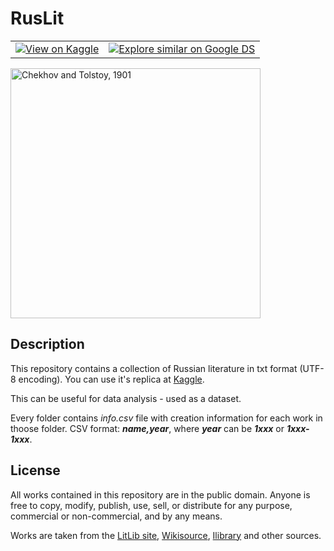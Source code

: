 # RusLit

<table float="left" display="inline">
<tr>

<td><a href="https://www.kaggle.com/d0rj3228/russian-literature"><img src="https://img.shields.io/badge/Kaggle-20BEFF?style=for-the-badge&logo=Kaggle&logoColor=white" title="View on Kaggle"/></a></td>

<td><a href="https://datasetsearch.research.google.com/search?query=russian%20literature"><img src="https://img.shields.io/badge/Google_Cloud-4285F4?style=for-the-badge&logo=google-cloud&logoColor=white" title="Explore similar on Google DS" /></a></td>

</tr>
</table>

<img src="/Tolstoy_and_Chekhov_1901.jpg" alt="Chekhov and Tolstoy, 1901" height="400" />

## Description

This repository contains a collection of Russian literature in txt format (UTF-8 encoding). You can use it's replica at [Kaggle](https://www.kaggle.com/d0rj3228/russian-literature).

This can be useful for data analysis - used as a dataset.

Every folder contains *info.csv* file with creation information for each work in thoose folder. CSV format: ***name,year***, where ***year*** can be ***1xxx*** or ***1xxx-1xxx***.

## License

All works contained in this repository are in the public domain. Anyone is free to copy, modify, publish, use, sell, or distribute for any purpose, commercial or non-commercial, and by any means.

Works are taken from the [LitLib site](https://www.litlib.net/), [Wikisource](https://en.wikisource.org/wiki/Main_Page), [Ilibrary](https://ilibrary.ru/) and other sources.
